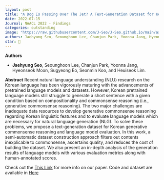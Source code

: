 ```yaml
---
layout: post
title: "A Dog Is Passing Over The Jet? A Text-Generation Dataset for Korean Commonsense Reasoning and Evaluation"
date: 2022-07-15
Journal: NAACL 2022 - Findings
categories: outstanding
image: "https://raw.githubusercontent.com/J-Seo/J-Seo.github.io/main/assets/img/naacl2022.png"
authors: Jaehyung Seo, Seounghoon Lee, Chanjun Park, Yoonna Jang, Hyeonseok Moon, Sugyeong Eo, Seonmin Koo, Heuiseok Lim
star: 🌟
---
```


**Authors**
- **Jaehyung Seo**, Seounghoon Lee, Chanjun Park, Yoonna Jang, Hyeonseok Moon, Sugyeong Eo, Seonmin Koo, and Heuiseok Lim.

**Abstract**
Recent natural language understanding (NLU) research on the Korean language has been vigorously maturing with the advancements of pretrained language models and datasets. However, Korean pretrained language models still struggle to generate a short sentence with a given condition based on compositionality and commonsense reasoning (i.e., generative commonsense reasoning). The two major challenges are inadequate data resources to develop generative commonsense reasoning regarding Korean linguistic features and to evaluate language models which are necessary for natural language generation (NLG). To solve these problems, we propose a text-generation dataset for Korean generative commonsense reasoning and language model evaluation. In this work, a semi-automatic dataset construction approach filters out contents inexplicable to commonsense, ascertains quality, and reduces the cost of building the dataset. We also present an in-depth analysis of the generation results of language models with various evaluation metrics along with human-annotated scores.

Check out the [This Link][DOI] for more info on our paper. Code and dataset are available in [Here][git-hub]

[DOI]: https://aclanthology.org/2022.findings-naacl.172

[git-hub]: https://github.com/J-Seo/Korean-CommonGen
